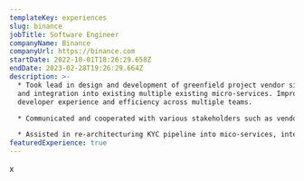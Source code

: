 ```yaml
---
templateKey: experiences
slug: binance
jobTitle: Software Engineer
companyName: Binance
companyUrl: https://binance.com
startDate: 2022-10-01T18:26:29.658Z
endDate: 2023-02-28T19:26:29.664Z
description: >-
  * Took lead in design and development of greenfield project vendor simulator,
  and integration into existing multiple existing micro-services. Improved
  developer experience and efficiency across multiple teams. 

  * Communicated and cooperated with various stakeholders such as vendors team, know your customer (KYC) team, infrastructure team and front-end team to understand the business requirement and deployment of the project.

  * Assisted in re-architecturing KYC pipeline into mico-services, integrate and maintain new workflow engine into new KYC architecture, improve test coverage and debug production issues.
featuredExperience: true
---
```

x